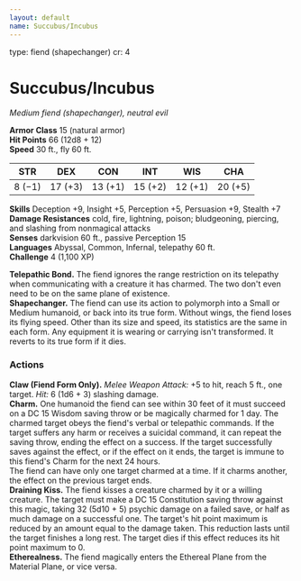 ```yaml
---
layout: default
name: Succubus/Incubus
---
```

type: fiend (shapechanger)
cr: 4

# Succubus/Incubus 
_Medium fiend (shapechanger), neutral evil_

**Armor Class** 15 (natural armor)    
**Hit Points** 66 (12d8 + 12)    
**Speed** 30 ft., fly 60 ft. 

| STR     | DEX     | CON     | INT     | WIS     | CHA     |
|---------|---------|---------|---------|---------|---------|
| 8 (−1)  | 17 (+3) | 13 (+1) | 15 (+2) | 12 (+1) | 20 (+5) |

**Skills** Deception +9, Insight +5, Perception +5, Persuasion +9, Stealth +7    
**Damage Resistances** cold, fire, lightning, poison; bludgeoning, piercing, and slashing from nonmagical attacks    
**Senses** darkvision 60 ft., passive Perception 15    
**Languages** Abyssal, Common, Infernal, telepathy 60 ft.    
**Challenge** 4 (1,100 XP) 

**Telepathic Bond.** The fiend ignores the range restriction on its telepathy when communicating with a creature it has charmed. The two don't even need to be on the same plane of existence.    
**Shapechanger.** The fiend can use its action to polymorph into a Small or Medium humanoid, or back into its true form. Without wings, the fiend loses its flying speed. Other than its size and speed, its statistics are the same in each form. Any equipment it is wearing or carrying isn't transformed. It reverts to its true form if it dies. 

### Actions 
**Claw (Fiend Form Only).** _Melee Weapon Attack:_ +5 to hit, reach 5 ft., one target. _Hit:_ 6 (1d6 + 3) slashing damage.    
**Charm.** One humanoid the fiend can see within 30 feet of it must succeed on a DC 15 Wisdom saving throw or be magically charmed for 1 day. The charmed target obeys the fiend's verbal or telepathic commands. If the target suffers any harm or receives a suicidal command, it can repeat the saving throw, ending the effect on a success. If the target successfully saves against the effect, or if the effect on it ends, the target is immune to this fiend's Charm for the next 24 hours.    
The fiend can have only one target charmed at a time. If it charms another, the effect on the previous target ends.    
**Draining Kiss.** The fiend kisses a creature charmed by it or a willing creature. The target must make a DC 15 Constitution saving throw against this magic, taking 32 (5d10 + 5) psychic damage on a failed save, or half as much damage on a successful one. The target's hit point maximum is reduced by an amount equal to the damage taken. This reduction lasts until the target finishes a long rest. The target dies if this effect reduces its hit point maximum to 0.    
**Etherealness.** The fiend magically enters the Ethereal Plane from the Material Plane, or vice versa.